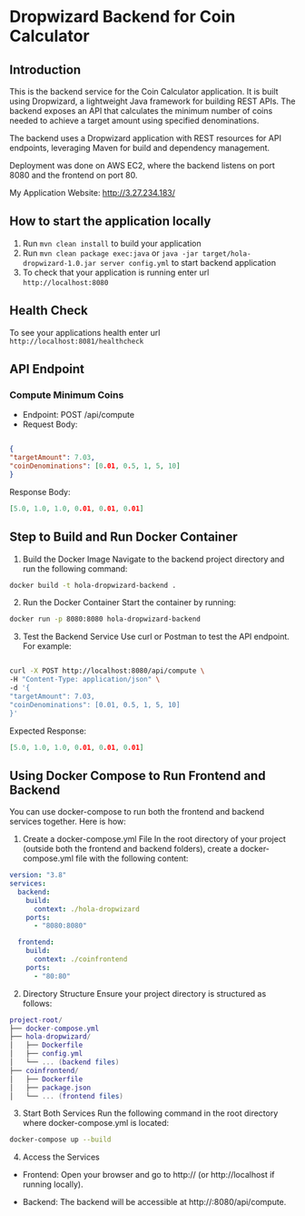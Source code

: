 # Dropwizard Backend for Coin Calculator
## Introduction
This is the backend service for the Coin Calculator application. It is built using Dropwizard, a lightweight Java framework for building REST APIs. The backend exposes an API that calculates the minimum number of coins needed to achieve a target amount using specified denominations.

The backend uses a Dropwizard application with REST resources for API endpoints, leveraging Maven for build and dependency management.

Deployment was done on AWS EC2, where the backend listens on port 8080 and the frontend on port 80.

My Application Website: http://3.27.234.183/
    
## How to start the application locally

1. Run `mvn clean install` to build your application
2. Run `mvn clean package exec:java` or  `java -jar target/hola-dropwizard-1.0.jar server config.yml` to start backend application
3. To check that your application is running enter url `http://localhost:8080`
## Health Check
To see your applications health enter url `http://localhost:8081/healthcheck`

## API Endpoint
### Compute Minimum Coins
- Endpoint: POST /api/compute
- Request Body:
```json

{
"targetAmount": 7.03,
"coinDenominations": [0.01, 0.5, 1, 5, 10]
}
```
Response Body:
```json
[5.0, 1.0, 1.0, 0.01, 0.01, 0.01]
```

## Step to Build and Run Docker Container
1. Build the Docker Image
   Navigate to the backend project directory and run the following command:

```bash
docker build -t hola-dropwizard-backend .
```

2. Run the Docker Container
   Start the container by running:

```bash
docker run -p 8080:8080 hola-dropwizard-backend
```

3. Test the Backend Service
   Use curl or Postman to test the API endpoint. For example:

``` bash

curl -X POST http://localhost:8080/api/compute \
-H "Content-Type: application/json" \
-d '{
"targetAmount": 7.03,
"coinDenominations": [0.01, 0.5, 1, 5, 10]
}'
```
Expected Response:

```json
[5.0, 1.0, 1.0, 0.01, 0.01, 0.01]
```

## Using Docker Compose to Run Frontend and Backend
You can use docker-compose to run both the frontend and backend services together. Here is how:

1. Create a docker-compose.yml File
   In the root directory of your project (outside both the frontend and backend folders), create a docker-compose.yml file with the following content:

```yaml
version: "3.8"
services:
  backend:
    build:
      context: ./hola-dropwizard
    ports:
      - "8080:8080"

  frontend:
    build:
      context: ./coinfrontend
    ports:
      - "80:80"
```
2. Directory Structure
   Ensure your project directory is structured as follows:
```lua
project-root/
├── docker-compose.yml
├── hola-dropwizard/
│   ├── Dockerfile
│   ├── config.yml
│   └── ... (backend files)
├── coinfrontend/
│   ├── Dockerfile
│   ├── package.json
│   └── ... (frontend files)
```
3. Start Both Services
   Run the following command in the root directory where docker-compose.yml is located:
```bash
docker-compose up --build
```

4. Access the Services

- Frontend: Open your browser and go to http://<EC2 Public IP> (or http://localhost if running locally).

- Backend: The backend will be accessible at http://<EC2 Public IP>:8080/api/compute.
